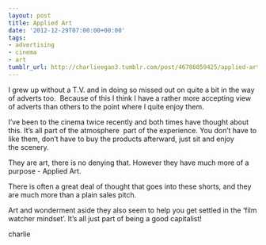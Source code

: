 ```yaml
---
layout: post
title: Applied Art
date: '2012-12-29T07:00:00+00:00'
tags:
- advertising
- cinema
- art
tumblr_url: http://charlieegan3.tumblr.com/post/46786059425/applied-art
---
```

I grew up without a T.V. and in doing so missed out on quite a bit in the way of adverts too.  Because of this I think I have a rather more accepting view of adverts than others to the point where I quite enjoy them.

I’ve been to the cinema twice recently and both times have thought about this. It’s all part of the atmosphere  part of the experience. You don’t have to like them, don’t have to buy the products afterward, just sit and enjoy the scenery.

They are art, there is no denying that. However they have much more of a purpose - Applied Art.

There is often a great deal of thought that goes into these shorts, and they are much more than a plain sales pitch.

Art and wonderment aside they also seem to help you get settled in the ‘film watcher mindset’. It’s all just part of being a good capitalist!

charlie